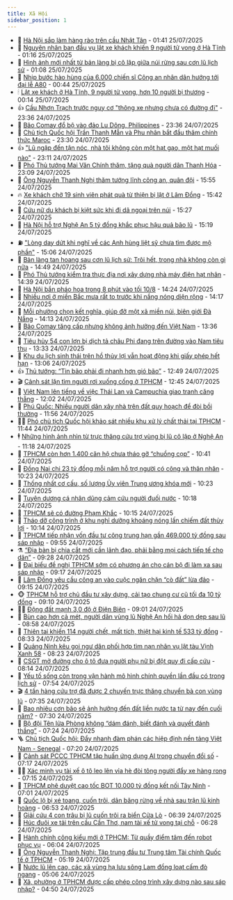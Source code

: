 ```yaml
---
title: Xã Hội
sidebar_position: 1
---
```


<!-- dantri-xa-hoi:START -->
- 🫣 [Hà Nội sắp làm hàng rào trên cầu Nhật Tân](https://dantri.com.vn/xa-hoi/ha-noi-sap-lam-hang-rao-tren-cau-nhat-tan-20250725082315119.htm) - 01:41 25/07/2025
- 💼 [Nguyên nhân ban đầu vụ lật xe khách khiến 9 người tử vong ở Hà Tĩnh](https://dantri.com.vn/xa-hoi/nguyen-nhan-ban-dau-vu-lat-xe-khach-khien-9-nguoi-tu-vong-o-ha-tinh-20250725081517957.htm) - 01:16 25/07/2025
- 🎊 [Hình ảnh mới nhất từ bản làng bị cô lập giữa núi rừng sau cơn lũ lịch sử](https://dantri.com.vn/xa-hoi/hinh-anh-moi-nhat-tu-ban-lang-bi-co-lap-giua-nui-rung-sau-con-lu-lich-su-20250724214208010.htm) - 01:08 25/07/2025
- 🙉 [Nhịp bước hào hùng của 6.000 chiến sĩ Công an nhân dân hướng tới đại lễ A80](https://dantri.com.vn/xa-hoi/nhip-buoc-hao-hung-cua-6000-chien-si-cong-an-nhan-dan-huong-toi-dai-le-a80-20250724211524649.htm) - 00:44 25/07/2025
- 🕯 [Lật xe khách ở Hà Tĩnh, 9 người tử vong, hơn 10 người bị thương](https://dantri.com.vn/xa-hoi/lat-xe-khach-o-ha-tinh-9-nguoi-tu-vong-hon-10-nguoi-bi-thuong-20250725071002904.htm) - 00:14 25/07/2025
- 👍 [Cầu Nhơn Trạch trước nguy cơ &quot;thông xe nhưng chưa có đường đi&quot;](https://dantri.com.vn/xa-hoi/cau-nhon-trach-truoc-nguy-co-thong-xe-nhung-chua-co-duong-di-20250724232553741.htm) - 23:36 24/07/2025
- 🤖 [Bão Comay đổ bộ vào đảo Lu Dông, Philippines](https://dantri.com.vn/xa-hoi/bao-comay-do-bo-vao-dao-lu-dong-philippines-20250725063303834.htm) - 23:36 24/07/2025
- 🙉 [Chủ tịch Quốc hội Trần Thanh Mẫn và Phu nhân bắt đầu thăm chính thức Maroc](https://dantri.com.vn/xa-hoi/chu-tich-quoc-hoi-tran-thanh-man-va-phu-nhan-bat-dau-tham-chinh-thuc-maroc-20250725063038231.htm) - 23:30 24/07/2025
- 👍 [&quot;Lũ ngập đến tận nóc, nhà tôi không còn một hạt gạo, một hạt muối nào&quot;](https://dantri.com.vn/xa-hoi/lu-ngap-den-tan-noc-nha-toi-khong-con-mot-hat-gao-mot-hat-muoi-nao-20250724233101047.htm) - 23:11 24/07/2025
- 🗽 [Phó Thủ tướng Mai Văn Chính thăm, tặng quà người dân Thanh Hóa](https://dantri.com.vn/xa-hoi/pho-thu-tuong-mai-van-chinh-tham-tang-qua-nguoi-dan-thanh-hoa-20250725053709511.htm) - 23:09 24/07/2025
- 🗽 [Ông Nguyễn Thanh Nghị thăm tướng lĩnh công an, quân đội](https://dantri.com.vn/xa-hoi/ong-nguyen-thanh-nghi-tham-tuong-linh-cong-an-quan-doi-20250724224321282.htm) - 15:55 24/07/2025
- 🔥 [Xe khách chở 19 sinh viên phát quà từ thiện bị lật ở Lâm Đồng](https://dantri.com.vn/xa-hoi/xe-khach-cho-19-sinh-vien-phat-qua-tu-thien-bi-lat-o-lam-dong-20250724223026046.htm) - 15:42 24/07/2025
- 🦒 [Cứu nữ du khách bị kiệt sức khi đi dã ngoại trên núi](https://dantri.com.vn/xa-hoi/cuu-nu-du-khach-bi-kiet-suc-khi-di-da-ngoai-tren-nui-20250724221528616.htm) - 15:27 24/07/2025
- 🧐 [Hà Nội hỗ trợ Nghệ An 5 tỷ đồng khắc phục hậu quả bão lũ](https://dantri.com.vn/xa-hoi/ha-noi-ho-tro-nghe-an-5-ty-dong-khac-phuc-hau-qua-bao-lu-20250724215405697.htm) - 15:19 24/07/2025
- ⛽️ [&quot;Lòng day dứt khi nghĩ về các Anh hùng liệt sỹ chưa tìm được mộ phần&quot;](https://dantri.com.vn/xa-hoi/long-day-dut-khi-nghi-ve-cac-anh-hung-liet-sy-chua-tim-duoc-mo-phan-20250724220612683.htm) - 15:06 24/07/2025
- 🚀 [Bản làng tan hoang sau cơn lũ lịch sử: Trôi hết, trong nhà không còn gì nữa](https://dantri.com.vn/xa-hoi/ban-lang-tan-hoang-sau-con-lu-lich-su-troi-het-trong-nha-khong-con-gi-nua-20250724213254863.htm) - 14:49 24/07/2025
- 🦒 [Phó Thủ tướng kiểm tra thực địa nơi xây dựng nhà máy điện hạt nhân](https://dantri.com.vn/xa-hoi/pho-thu-tuong-kiem-tra-thuc-dia-noi-xay-dung-nha-may-dien-hat-nhan-20250724211839335.htm) - 14:39 24/07/2025
- 🦅 [Hà Nội bắn pháo hoa trong 8 phút vào tối 10/8](https://dantri.com.vn/xa-hoi/ha-noi-ban-phao-hoa-trong-8-phut-vao-toi-108-20250724212158761.htm) - 14:24 24/07/2025
- 🚀 [Nhiều nơi ở miền Bắc mưa rất to trước khi nắng nóng diện rộng](https://dantri.com.vn/xa-hoi/nhieu-noi-o-mien-bac-mua-rat-to-truoc-khi-nang-nong-dien-rong-20250724210503079.htm) - 14:17 24/07/2025
- 🦅 [Mỗi phường chọn kết nghĩa, giúp đỡ một xã miền núi, biên giới Đà Nẵng](https://dantri.com.vn/xa-hoi/moi-phuong-chon-ket-nghia-giup-do-mot-xa-mien-nui-bien-gioi-da-nang-20250724201500478.htm) - 14:13 24/07/2025
- 🤠 [Bão Comay tăng cấp nhưng không ảnh hưởng đến Việt Nam](https://dantri.com.vn/xa-hoi/bao-comay-tang-cap-nhung-khong-anh-huong-den-viet-nam-20250724202840813.htm) - 13:36 24/07/2025
- 💄 [Tiêu hủy 54 con lợn bị dịch tả châu Phi đang trên đường vào Nam tiêu thụ](https://dantri.com.vn/xa-hoi/tieu-huy-54-con-lon-bi-dich-ta-chau-phi-dang-tren-duong-vao-nam-tieu-thu-20250724200358412.htm) - 13:33 24/07/2025
- 🥷 [Khu du lịch sinh thái trên hồ thủy lợi vẫn hoạt động khi giấy phép hết hạn](https://dantri.com.vn/xa-hoi/khu-du-lich-sinh-thai-tren-ho-thuy-loi-van-hoat-dong-khi-giay-phep-het-han-20250724194203988.htm) - 13:06 24/07/2025
- 👍 [Thủ tướng: “Tin bão phải đi nhanh hơn gió bão”](https://dantri.com.vn/xa-hoi/thu-tuong-tin-bao-phai-di-nhanh-hon-gio-bao-20250724194924344.htm) - 12:49 24/07/2025
- 🎬 [Cảnh sát lặn tìm người rơi xuống cống ở TPHCM](https://dantri.com.vn/xa-hoi/canh-sat-lan-tim-nguoi-roi-xuong-cong-o-tphcm-20250724193252137.htm) - 12:45 24/07/2025
- 🦒 [Việt Nam lên tiếng về việc Thái Lan và Campuchia giao tranh căng thẳng](https://dantri.com.vn/xa-hoi/viet-nam-len-tieng-ve-viec-thai-lan-va-campuchia-giao-tranh-cang-thang-20250724185913635.htm) - 12:02 24/07/2025
- 🌊 [Phú Quốc: Nhiều người dân xây nhà trên đất quy hoạch để đòi bồi thường](https://dantri.com.vn/xa-hoi/phu-quoc-nhieu-nguoi-dan-xay-nha-tren-dat-quy-hoach-de-doi-boi-thuong-20250724174242109.htm) - 11:56 24/07/2025
- 🧑‍💻 [Phó chủ tịch Quốc hội khảo sát nhiều khu xử lý chất thải tại TPHCM](https://dantri.com.vn/xa-hoi/pho-chu-tich-quoc-hoi-khao-sat-nhieu-khu-xu-ly-chat-thai-tai-tphcm-20250724180028369.htm) - 11:44 24/07/2025
- 🕴 [Những hình ảnh nhìn từ trực thăng cứu trợ vùng bị lũ cô lập ở Nghệ An](https://dantri.com.vn/xa-hoi/nhung-hinh-anh-nhin-tu-truc-thang-cuu-tro-vung-bi-lu-co-lap-o-nghe-an-20250724180007092.htm) - 11:18 24/07/2025
- 🤔 [TPHCM còn hơn 1.400 căn hộ chưa tháo gỡ “chuồng cọp”](https://dantri.com.vn/xa-hoi/tphcm-con-hon-1400-can-ho-chua-thao-go-chuong-cop-20250724172614574.htm) - 10:41 24/07/2025
- 💄 [Đồng Nai chi 23 tỷ đồng mỗi năm hỗ trợ người có công và thân nhân](https://dantri.com.vn/xa-hoi/dong-nai-chi-23-ty-dong-moi-nam-ho-tro-nguoi-co-cong-va-than-nhan-20250724164615609.htm) - 10:23 24/07/2025
- 🧠 [Thống nhất cơ cấu, số lượng Ủy viên Trung ương khóa mới](https://dantri.com.vn/xa-hoi/thong-nhat-co-cau-so-luong-uy-vien-trung-uong-khoa-moi-20250724171922853.htm) - 10:23 24/07/2025
- 🦣 [Tuyên dương cá nhân dũng cảm cứu người đuối nước](https://dantri.com.vn/xa-hoi/tuyen-duong-ca-nhan-dung-cam-cuu-nguoi-duoi-nuoc-20250724170215903.htm) - 10:18 24/07/2025
- 💫 [TPHCM sẽ có đường Phạm Khắc](https://dantri.com.vn/xa-hoi/tphcm-se-co-duong-pham-khac-20250724095621526.htm) - 10:15 24/07/2025
- 🚀 [Tháo dỡ công trình ở khu nghỉ dưỡng khoáng nóng lấn chiếm đất thủy lợi](https://dantri.com.vn/xa-hoi/thao-do-cong-trinh-o-khu-nghi-duong-khoang-nong-lan-chiem-dat-thuy-loi-20250724165713884.htm) - 10:14 24/07/2025
- 🤔 [TPHCM tiếp nhận vốn đầu tư công trung hạn gần 469.000 tỷ đồng sau sáp nhập](https://dantri.com.vn/xa-hoi/tphcm-tiep-nhan-von-dau-tu-cong-trung-han-gan-469000-ty-dong-sau-sap-nhap-20250724092435963.htm) - 09:55 24/07/2025
- ⚗️ [“Địa bàn bị chia cắt mới cần lãnh đạo, phải bằng mọi cách tiếp tế cho dân”](https://dantri.com.vn/xa-hoi/dia-ban-bi-chia-cat-moi-can-lanh-dao-phai-bang-moi-cach-tiep-te-cho-dan-20250724162340092.htm) - 09:28 24/07/2025
- 🫶 [Đại biểu đề nghị TPHCM sớm có phương án cho cán bộ đi làm xa sau sáp nhập](https://dantri.com.vn/xa-hoi/dai-bieu-de-nghi-tphcm-som-co-phuong-an-cho-can-bo-di-lam-xa-sau-sap-nhap-20250724153257658.htm) - 09:17 24/07/2025
- 🌮 [Lâm Đồng yêu cầu công an vào cuộc ngăn chặn “cò đất” lừa đảo](https://dantri.com.vn/xa-hoi/lam-dong-yeu-cau-cong-an-vao-cuoc-ngan-chan-co-dat-lua-dao-20250724151154323.htm) - 09:15 24/07/2025
- 🐵 [TPHCM hỗ trợ chủ đầu tư xây dựng, cải tạo chung cư cũ tối đa 10 tỷ đồng](https://dantri.com.vn/xa-hoi/tphcm-ho-tro-chu-dau-tu-xay-dung-cai-tao-chung-cu-cu-toi-da-10-ty-dong-20250724153630345.htm) - 09:10 24/07/2025
- 🧑‍🏫 [Động đất mạnh 3,0 độ ở Điện Biên](https://dantri.com.vn/xa-hoi/dong-dat-manh-30-do-o-dien-bien-20250724155354911.htm) - 09:01 24/07/2025
- 💫 [Bùn cao hơn cả mét, người dân vùng lũ Nghệ An hối hả dọn dẹp sau lũ](https://dantri.com.vn/xa-hoi/bun-cao-hon-ca-met-nguoi-dan-vung-lu-nghe-an-hoi-ha-don-dep-sau-lu-20250724151513958.htm) - 08:58 24/07/2025
- 🦩 [Thiên tai khiến 114 người chết, mất tích, thiệt hại kinh tế 533 tỷ đồng](https://dantri.com.vn/xa-hoi/thien-tai-khien-114-nguoi-chet-mat-tich-thiet-hai-kinh-te-533-ty-dong-20250724151614786.htm) - 08:33 24/07/2025
- 🦄 [Quảng Ninh kêu gọi ngư dân phối hợp tìm nạn nhân vụ lật tàu Vịnh Xanh 58](https://dantri.com.vn/xa-hoi/quang-ninh-keu-goi-ngu-dan-phoi-hop-tim-nan-nhan-vu-lat-tau-vinh-xanh-58-20250724151610456.htm) - 08:23 24/07/2025
- 💂 [CSGT mở đường cho ô tô đưa người phụ nữ bị đột quỵ đi cấp cứu](https://dantri.com.vn/xa-hoi/csgt-mo-duong-cho-o-to-dua-nguoi-phu-nu-bi-dot-quy-di-cap-cuu-20250724150919058.htm) - 08:14 24/07/2025
- 💄 [Yếu tố sống còn trong vận hành mô hình chính quyền lần đầu có trong lịch sử](https://dantri.com.vn/xa-hoi/yeu-to-song-con-trong-van-hanh-mo-hinh-chinh-quyen-lan-dau-co-trong-lich-su-20250724144923193.htm) - 07:54 24/07/2025
- 🎬 [4 tấn hàng cứu trợ đã được 2 chuyến trực thăng chuyển bà con vùng lũ](https://dantri.com.vn/xa-hoi/4-tan-hang-cuu-tro-da-duoc-2-chuyen-truc-thang-chuyen-ba-con-vung-lu-20250724142444353.htm) - 07:35 24/07/2025
- 👀 [Bao nhiêu cơn bão sẽ ảnh hưởng đến đất liền nước ta từ nay đến cuối năm?](https://dantri.com.vn/xa-hoi/bao-nhieu-con-bao-se-anh-huong-den-dat-lien-nuoc-ta-tu-nay-den-cuoi-nam-20250724111115878.htm) - 07:30 24/07/2025
- 💃 [Bộ đội Tên lửa Phòng không “dám đánh, biết đánh và quyết đánh thắng”](https://dantri.com.vn/xa-hoi/bo-doi-ten-lua-phong-khong-dam-danh-biet-danh-va-quyet-danh-thang-20250724141219180.htm) - 07:24 24/07/2025
- 🪜 [Chủ tịch Quốc hội: Đẩy nhanh đàm phán các hiệp định nền tảng Việt Nam - Senegal](https://dantri.com.vn/xa-hoi/chu-tich-quoc-hoi-day-nhanh-dam-phan-cac-hiep-dinh-nen-tang-viet-nam-senegal-20250724142022993.htm) - 07:20 24/07/2025
- 📝 [Cảnh sát PCCC TPHCM tập huấn ứng dụng AI trong chuyển đổi số](https://dantri.com.vn/xa-hoi/canh-sat-pccc-tphcm-tap-huan-ung-dung-ai-trong-chuyen-doi-so-20250724131157966.htm) - 07:17 24/07/2025
- 🧑‍💻 [Xác minh vụ tài xế ô tô leo lên vỉa hè đòi tông người đẩy xe hàng rong](https://dantri.com.vn/xa-hoi/xac-minh-vu-tai-xe-o-to-leo-len-via-he-doi-tong-nguoi-day-xe-hang-rong-20250724134625549.htm) - 07:15 24/07/2025
- 👺 [TPHCM phê duyệt cao tốc BOT 10.000 tỷ đồng kết nối Tây Ninh](https://dantri.com.vn/xa-hoi/tphcm-phe-duyet-cao-toc-bot-10000-ty-dong-ket-noi-tay-ninh-20250724134425103.htm) - 07:01 24/07/2025
- 🌮 [Quốc lộ bị xé toang, cuốn trôi, dân băng rừng về nhà sau trận lũ kinh hoàng](https://dantri.com.vn/xa-hoi/quoc-lo-bi-xe-toang-cuon-troi-dan-bang-rung-ve-nha-sau-tran-lu-kinh-hoang-20250724133340970.htm) - 06:53 24/07/2025
- 🤭 [Giải cứu 4 con trâu bị lũ cuốn trôi ra biển Cửa Lò](https://dantri.com.vn/xa-hoi/giai-cuu-4-con-trau-bi-lu-cuon-troi-ra-bien-cua-lo-20250724132737040.htm) - 06:39 24/07/2025
- 💪 [Húc đuôi xe tải trên cầu Cần Thơ, nam tài xế tử vong tại chỗ](https://dantri.com.vn/xa-hoi/huc-duoi-xe-tai-tren-cau-can-tho-nam-tai-xe-tu-vong-tai-cho-20250724123704228.htm) - 06:28 24/07/2025
- 🧰 [Hành chính công kiểu mới ở TPHCM: Từ quầy điểm tâm đến robot phục vụ](https://dantri.com.vn/xa-hoi/hanh-chinh-cong-kieu-moi-o-tphcm-tu-quay-diem-tam-den-robot-phuc-vu-20250724004034101.htm) - 06:04 24/07/2025
- 🤡 [Ông Nguyễn Thanh Nghị: Tập trung đầu tư Trung tâm Tài chính Quốc tế ở TPHCM](https://dantri.com.vn/xa-hoi/ong-nguyen-thanh-nghi-tap-trung-dau-tu-trung-tam-tai-chinh-quoc-te-o-tphcm-20250724115924437.htm) - 05:19 24/07/2025
- 🦆 [Nước lũ lên cao, các xã vùng hạ lưu sông Lam đồng loạt cấm đò ngang](https://dantri.com.vn/xa-hoi/nuoc-lu-len-cao-cac-xa-vung-ha-luu-song-lam-dong-loat-cam-do-ngang-20250724115207491.htm) - 05:06 24/07/2025
- 🦍 [Xã, phường ở TPHCM được cấp phép công trình xây dựng nào sau sáp nhập?](https://dantri.com.vn/xa-hoi/xa-phuong-o-tphcm-duoc-cap-phep-cong-trinh-xay-dung-nao-sau-sap-nhap-20250724112418932.htm) - 04:50 24/07/2025<!-- dantri-xa-hoi:END -->

